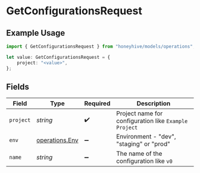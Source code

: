 # GetConfigurationsRequest

## Example Usage

```typescript
import { GetConfigurationsRequest } from "honeyhive/models/operations";

let value: GetConfigurationsRequest = {
    project: "<value>",
};
```

## Fields

| Field                                                 | Type                                                  | Required                                              | Description                                           |
| ----------------------------------------------------- | ----------------------------------------------------- | ----------------------------------------------------- | ----------------------------------------------------- |
| `project`                                             | *string*                                              | :heavy_check_mark:                                    | Project name for configuration like `Example Project` |
| `env`                                                 | [operations.Env](../../models/operations/env.md)      | :heavy_minus_sign:                                    | Environment - "dev", "staging" or "prod"              |
| `name`                                                | *string*                                              | :heavy_minus_sign:                                    | The name of the configuration like `v0`               |